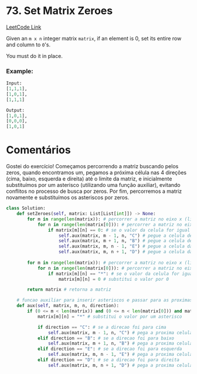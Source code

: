 # 73. Set Matrix Zeroes
[LeetCode Link](https://leetcode.com/problems/set-matrix-zeroes/description/)

Given an `m x n` integer matrix `matrix`, if an element is 0, set its entire row and column to `0`'s.

You must do it in place.

### Example:

```python
Input:
[1,1,1],
[1,0,1],
[1,1,1]
```

```python
Output:
[1,0,1],
[0,0,0],
[1,0,1]
```

# Comentários

Gostei do exercício! Começamos percorrendo a matriz buscando pelos zeros, quando encontramos um, pegamos a próxima célula nas 4 direções (cima, baixo, esquerda e direita) até o limite da matriz, e inicialmente substituímos por um asterisco (utilizando uma função auxiliar), evitando conflitos no processo de busca por zeros. Por fim, percorremos a matriz novamente e substituímos os asteriscos por zeros.

```python
class Solution:
    def setZeroes(self, matrix: List[List[int]]) -> None:
        for m in range(len(matrix)): # percorrer a matriz no eixo x (linhas)
            for n in range(len(matrix[0])): # percorrer a matriz no eixo y (colunas)
                if matrix[m][n] == 0: # se o valor da celula for igual a 0
                    self.aux(matrix, m - 1, n, "C") # pegue a celula de cima
                    self.aux(matrix, m + 1, n, "B") # pegue a celula de baixo
                    self.aux(matrix, m, n - 1, "E") # pegue a celula da esquerda
                    self.aux(matrix, m, n + 1, "D") # pegue a celula da direita
        
        for m in range(len(matrix)): # percorrer a matriz no eixo x (linhas)
            for n in range(len(matrix[0])): # percorrer a matriz no eixo y (colunas)
                if matrix[m][n] == "*": # se o valor da celula for igual a um "*"
                    matrix[m][n] = 0 # substitui o valor por 0

        return matrix # retorna a matriz

    # funcao auxiliar para inserir asteriscos e passar para as proximas celulas
    def aux(self, matrix, m, n, direction):
        if (0 <= m < len(matrix)) and (0 <= n < len(matrix[0])) and matrix[m][n] != 0: # verifica se nao ultrapassou o limite da matriz e se o valor nao é igual a 0
            matrix[m][n] = "*" # substitui o valor por um asterisco

            if direction == "C": # se a direcao foi para cima
                self.aux(matrix, m - 1, n, "C") # pega a proxima celula de cima
            elif direction == "B": # se a direcao foi para baixo
                self.aux(matrix, m + 1, n, "B") # pega a proxima celula de baixo
            elif direction == "E": # se a direcao foi para esquerda
                self.aux(matrix, m, n - 1, "E") # pega a proxima celula da esquerda
            elif direction == "D": # se a direcao foi para direita
                self.aux(matrix, m, n + 1, "D") # pega a proxima celula da direita
```